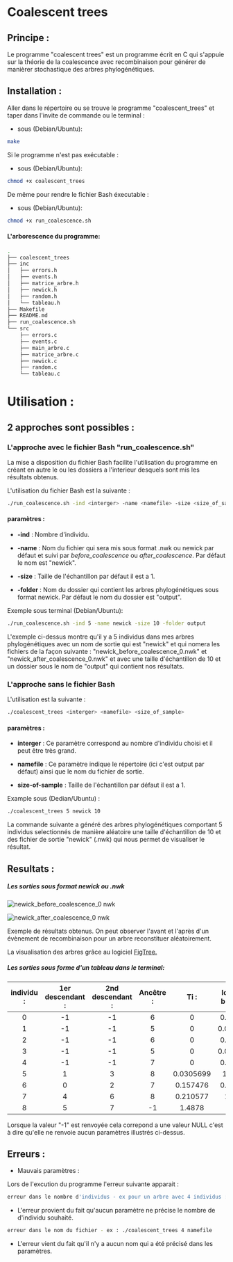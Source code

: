 # Coalescent trees

## Principe :

Le programme "coalescent trees" est un programme écrit en C qui s'appuie sur la théorie de la coalescence avec recombinaison pour générer de manièrer stochastique des arbres phylogénétiques.

## Installation :

Aller dans le répertoire ou se trouve le programme "coalescent_trees" et taper dans l'invite de commande ou le terminal :

* sous (Debian/Ubuntu):
```bash 
make
```

Si le programme n'est pas exécutable :
* sous (Debian/Ubuntu):
```bash
chmod +x coalescent_trees
```

De même pour rendre le fichier Bash éxecutable :
* sous (Debian/Ubuntu):
```bash
chmod +x run_coalescence.sh
```

#### L'arborescence du programme:

```bash 
.
├── coalescent_trees
├── inc
│   ├── errors.h
│   ├── events.h
│   ├── matrice_arbre.h
│   ├── newick.h
│   ├── random.h
│   └── tableau.h
├── Makefile
├── README.md
├── run_coalescence.sh
└── src
    ├── errors.c
    ├── events.c
    ├── main_arbre.c
    ├── matrice_arbre.c
    ├── newick.c
    ├── random.c
    └── tableau.c
```

# Utilisation :
## 2 approches sont possibles :
### L'approche avec le fichier Bash "run_coalescence.sh"
La mise a disposition du fichier Bash facilite l'utilisation du programme en créant en autre le ou les dossiers a l'interieur desquels sont mis les résultats obtenus.

L'utilisation du fichier Bash est la suivante :
```sh
./run_coalescence.sh -ind <interger> -name <namefile> -size <size_of_sample> -folder <name_of_folder>
```
#### paramètres :

* __-ind__ :
Nombre d'individu.
* __-name__ :
Nom du fichier qui sera mis sous format .nwk ou newick par défaut et suivi par _before_coalescence_ ou _after_coalescence_. Par défaut le nom est "newick".

* __-size__ :
Taille de l'échantillon par défaut il est a 1.

* __-folder__ :
Nom du dossier qui contient les arbres phylogénétiques sous format newick. Par défaut le nom du dossier est "output".

Exemple sous terminal (Debian/Ubuntu):
```sh
./run_coalescence.sh -ind 5 -name newick -size 10 -folder output
```
L'exemple ci-dessus montre qu'il y a 5 individus dans mes arbres phylogénétiques avec un nom de sortie qui est "newick" et qui nomera les fichiers de la façon suivante : "newick_before_coalescence_0.nwk" et "newick_after_coalescence_0.nwk" et avec une taille d'échantillon de 10 et un dossier sous le nom de "output" qui contient nos résultats.

### L'approche sans le fichier Bash 

L'utilisation est la suivante :

```sh
./coalescent_trees <interger> <namefile> <size_of_sample>
```

#### paramètres :

* __interger__ :
Ce paramètre correspond au nombre d'individu choisi et il peut être très grand.

* __namefile__ : Ce paramètre indique le répertoire (ici c'est output par défaut) ainsi que le nom du fichier de sortie.

* __size-of-sample__ :
Taille de l'échantillon par défaut il est a 1. 

Example sous (Dedian/Ubuntu) :

```sh
./coalescent_trees 5 newick 10
```
La commande suivante a généré des arbres phylogénétiques comportant 5 individus selectionnés de manière aléatoire une taille d'échantillon de 10 et des fichier de sortie "newick" (.nwk) qui nous permet de visualiser le résultat.

## Resultats :

##### Les sorties sous format newick ou .nwk

![newick_before_coalescence_0 nwk](https://user-images.githubusercontent.com/39624027/57314481-fd438280-70f1-11e9-8626-d0e884081d29.jpg)

![newick_after_coalescence_0 nwk](https://user-images.githubusercontent.com/39624027/57314500-09c7db00-70f2-11e9-91fe-11c67e76c764.jpg)

Exemple de résultats obtenus. On peut observer l'avant et l'après d'un évènement de recombinaison pour un arbre reconstituer aléatoirement.

La visualisation des arbres grâce au logiciel [FigTree.](http://tree.bio.ed.ac.uk/software/figtree/)


##### Les sorties sous forme d'un tableau dans le terminal:


|individu : | 1er descendant : | 2nd descendant : | Ancêtre : | Ti :     | longueur branche   : | Temps    :|
|:---------:|:----------------:|:----------------:|:---------:|:--------:|:--------------------:|:---------:|
|0          |-1                |-1                | 6         |0         | 0.188046             |0          |
|1          |-1                |-1                | 5         |0         | 0.0305699            |0          |
|2          |-1                |-1                | 6         |0         | 0.188046             |0          |
|3          |-1                |-1                | 5         |0         | 0.0305699            |0          |
|4          |-1                |-1                | 7         |0         | 0.398623             |0          |
|5          | 1                | 3                | 8         |0.0305699 | 1.85586              |0.0305699  |
|6          | 0                | 2                | 7         |0.157476  | 0.210577             |0.188046   |
|7          | 4                | 6                | 8         |0.210577  | 1.4878               |0.398623   |
|8          | 5                | 7                |-1         |1.4878    | 0.0                  |1.88643    |


Lorsque la valeur "-1" est renvoyée cela correpond a une valeur NULL c'est à dire qu'elle ne renvoie aucun paramètres illustrés ci-dessus.

## Erreurs :

* Mauvais paramètres :

Lors de l'excution du programme l'erreur suivante apparait :

```sh
erreur dans le nombre d'individus - ex pour un arbre avec 4 individus : ./coalescent_trees 4 namefile
```
* L'erreur provient du fait qu'aucun paramètre ne précise le nombre de d'individu souhaité.

```sh
erreur dans le nom du fichier - ex : ./coalescent_trees 4 namefile
```
* L'erreur vient du fait qu'il n'y a aucun nom qui a été précisé dans les paramètres.




